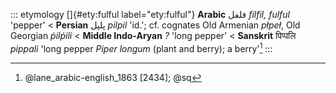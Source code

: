 ::: etymology
[]{#ety:fulful label="ety:fulful"} **Arabic** فلفل *filfil, fulful*
'pepper' \< **Persian** پلپل *pilpil* 'id.'; cf. cognates Old Armenian
*płpeł*, Old Georgian *ṗilṗili* \< **Middle Indo-Aryan** *?* 'long
pepper' \< **Sanskrit** पिप्पलि *pippali* 'long pepper *Piper longum*
(plant and berry); a berry'[^1]
:::

[^1]: @lane_arabic-english_1863 [2434]; @sq
